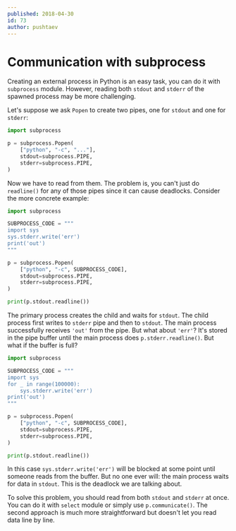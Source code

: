 ```yaml
---
published: 2018-04-30
id: 73
author: pushtaev
---
```


# Communication with subprocess

Creating an external process in Python is an easy task, you can do it with `subprocess` module.
However, reading both `stdout` and `stderr` of the spawned process may be more challenging.

Let's suppose we ask `Popen` to create two pipes, one for `stdout` and one for `stderr`:

```python {hide}
import subprocess
```

```python {continue}
p = subprocess.Popen(
    ["python", "-c", "..."],
    stdout=subprocess.PIPE,
    stderr=subprocess.PIPE,
)
```

Now we have to read from them. The problem is, you can't just do `readline()` for any of those pipes since it can cause deadlocks. Consider the more concrete example:

```python {no-print}
import subprocess

SUBPROCESS_CODE = """
import sys
sys.stderr.write('err')
print('out')
"""

p = subprocess.Popen(
    ["python", "-c", SUBPROCESS_CODE],
    stdout=subprocess.PIPE,
    stderr=subprocess.PIPE,
)

print(p.stdout.readline())
```

The primary process creates the child and waits for `stdout`.
The child process first writes to `stderr` pipe and then to `stdout`.
The main process successfully receives `'out'` from the pipe.
But what about `'err'`? It's stored in the pipe buffer until the main process does `p.stderr.readline()`. But what if the buffer is full?

```python {no-run}
import subprocess

SUBPROCESS_CODE = """
import sys
for _ in range(100000):
    sys.stderr.write('err')
print('out')
"""

p = subprocess.Popen(
    ["python", "-c", SUBPROCESS_CODE],
    stdout=subprocess.PIPE,
    stderr=subprocess.PIPE,
)

print(p.stdout.readline())
```

In this case `sys.stderr.write('err')` will be blocked at some point until someone reads from the buffer.
But no one ever will: the main process waits for data in `stdout`.
This is the deadlock we are talking about.

To solve this problem, you should read from both `stdout` and `stderr` at once.
You can do it with `select` module or simply use `p.communicate()`.
The second approach is much more straightforward but doesn't let you read data line by line.
